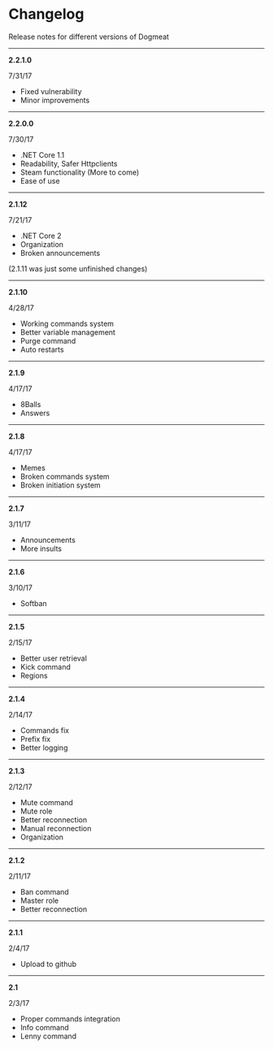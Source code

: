 # Changelog
Release notes for different versions of Dogmeat

---

**2.2.1.0**

7/31/17
- Fixed vulnerability
- Minor improvements

---

**2.2.0.0**

7/30/17
- .NET Core 1.1
- Readability, Safer Httpclients
- Steam functionality (More to come)
- Ease of use

---

**2.1.12**

7/21/17
- .NET Core 2
- Organization
- Broken announcements

(2.1.11 was just some unfinished changes)

---

**2.1.10**

4/28/17
- Working commands system
- Better variable management
- Purge command
- Auto restarts

---

**2.1.9**

4/17/17
- 8Balls
- Answers

---

**2.1.8**

4/17/17
- Memes
- Broken commands system
- Broken initiation system

---

**2.1.7**

3/11/17
- Announcements
- More insults

---

**2.1.6**

3/10/17
- Softban

---

**2.1.5**

2/15/17
- Better user retrieval
- Kick command
- Regions

---

**2.1.4**

2/14/17
- Commands fix
- Prefix fix
- Better logging

---

**2.1.3**

2/12/17
- Mute command
- Mute role
- Better reconnection
- Manual reconnection
- Organization

---

**2.1.2**

2/11/17
- Ban command
- Master role
- Better reconnection

---

**2.1.1**

2/4/17
- Upload to github

---

**2.1**

2/3/17
- Proper commands integration
- Info command
- Lenny command
